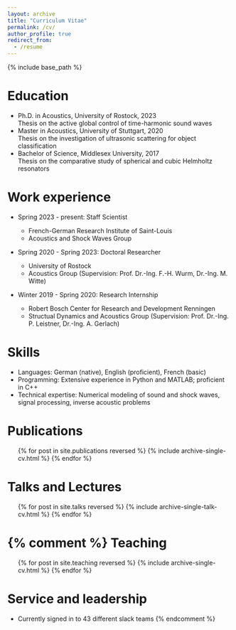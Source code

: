 ```yaml
---
layout: archive
title: "Curriculum Vitae"
permalink: /cv/
author_profile: true
redirect_from:
  - /resume
---
```


{% include base_path %}

Education
======
* Ph.D. in Acoustics, University of Rostock, 2023 <br>
  Thesis on the active global control of time-harmonic sound waves
* Master in Acoustics, University of Stuttgart, 2020 <br>
  Thesis on the investigation of ultrasonic scattering for object classification
* Bachelor of Science, Middlesex University, 2017 <br>
  Thesis on the comparative study of spherical and cubic Helmholtz resonators
  
Work experience
======
* Spring 2023 - present: Staff Scientist
  * French-German Research Institute of Saint-Louis
  * Acoustics and Shock Waves Group

* Spring 2020 - Spring 2023: Doctoral Researcher
  * University of Rostock
  * Acoustics Group (Supervision: Prof. Dr.-Ing. F.-H. Wurm, Dr.-Ing. M. Witte)

* Winter 2019 - Spring 2020: Research Internship
  * Robert Bosch Center for Research and Development Renningen
  * Structual Dynamics and Acoustics Group (Supervision: Prof. Dr.-Ing. P. Leistner, Dr.-Ing. A. Gerlach)
  
Skills
======
* Languages: German (native), English (proficient), French (basic)  
* Programming: Extensive experience in Python and MATLAB; proficient in C++
* Technical expertise: Numerical modeling of sound and shock waves, signal processing, inverse acoustic problems

Publications
======
  <ul>{% for post in site.publications reversed %}
    {% include archive-single-cv.html %}
  {% endfor %}</ul>
  
Talks and Lectures
======
  <ul>{% for post in site.talks reversed %}
    {% include archive-single-talk-cv.html  %}
  {% endfor %}</ul>



{% comment %}
Teaching
======
  <ul>{% for post in site.teaching reversed %}
    {% include archive-single-cv.html %}
  {% endfor %}</ul>
  
Service and leadership
======
* Currently signed in to 43 different slack teams
{% endcomment %}
